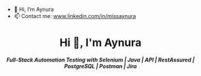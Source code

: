 - 👋 Hi, I’m Aynura
- 📫 Contact me: www.linkedin.com/in/missaynura

<!---
missaynura/missaynura is a ✨ special ✨ repository because its `README.md` (this file) appears on your GitHub profile.
You can click the Preview link to take a look at your changes.
- 👀 I’m interested in ...
- 🌱 I’m currently learning ...
- 💞️ I’m looking to collaborate on ...
--->
<!-- Information using h1 tag -->
<h1 align="center">Hi 👋, I'm Aynura</h1>
<h5 align="center">Full-Stack Automation Testing with Selenium | Java | API | RestAssured | PostgreSQL | Postman | Jira</h5>
<h5 align="center">   </h5>

<!-- profile view count. replace username with yours-->
<p align="left"> 
